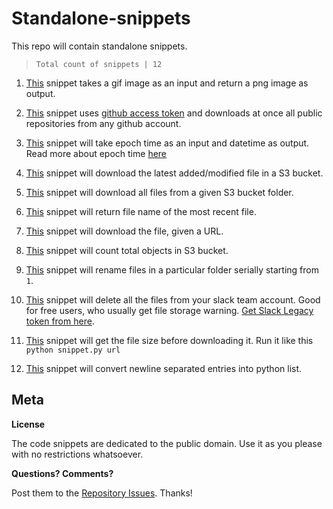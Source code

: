# Standalone-snippets
This repo will contain standalone snippets.


> `Total count of snippets | 12`

 1. [This](https://raw.githubusercontent.com/x0v/Random-stuff/master/gif-to-png.py) snippet takes a gif image as an input and return a png image as output.
 
 2. [This](https://raw.githubusercontent.com/x0v/Random-stuff/master/git-clone-public-repo.py) snippet uses [github access token](https://github.com/settings/tokens) and downloads at once all public repositories from any github account.
 
 3. [This](https://raw.githubusercontent.com/x0v/standalone-scripts/master/convert-epoch-time-to-date-time.py) snippet will take epoch time as an input and datetime as output. Read more about epoch time [here](https://en.wikipedia.org/wiki/Unix_time)

 4. [This](https://raw.githubusercontent.com/x0v/standalone-scripts/master/s3_latest_file.py) snippet will download the latest added/modified file in a S3 bucket.
 
 5. [This](https://raw.githubusercontent.com/x0v/standalone-scripts/master/s3_download_all.py) snippet will download all files from a given S3 bucket folder.
 
 6. [This](https://raw.githubusercontent.com/x0v/standalone-scripts/master/get_latest_file.py) snippet will return file name of the most recent file.
 
 7. [This](https://raw.githubusercontent.com/x0v/standalone-scripts/master/download_using_url.py) snippet will download the file, given a URL.
 
 8. [This](https://raw.githubusercontent.com/x0v/standalone-scripts/master/count_objects_in_bucket.py) snippet will count total objects in S3 bucket.

 9. [This](https://raw.githubusercontent.com/x0v/standalone-scripts/master/rename-files-bulk-serially.py) snippet will rename files in a particular folder serially starting from `1`. 

 10. [This](https://raw.githubusercontent.com/x0v/standalone-scripts/master/delete-all-files-from-slack.py) snippet will delete all the files from your slack team account. Good for free users, who usually get file storage warning. [Get Slack Legacy token from here](https://api.slack.com/custom-integrations/legacy-tokens).
 
 11. [This](https://raw.githubusercontent.com/x0v/standalone-snippets/master/get-file-size-before-download.py) snippet will get the file size before downloading it. Run it like this `python snippet.py url`
 
 12. [This](https://raw.githubusercontent.com/x0v/standalone-snippets/master/convert-text-to-list.py) snippet will convert newline separated entries into python list.





 
 ## Meta

**License**

The code snippets are dedicated to the public domain. Use it as you please with no restrictions whatsoever.

**Questions? Comments?**

Post them to the [Repository Issues](https://github.com/x0v/standalone-snippets/issues/new). Thanks!

